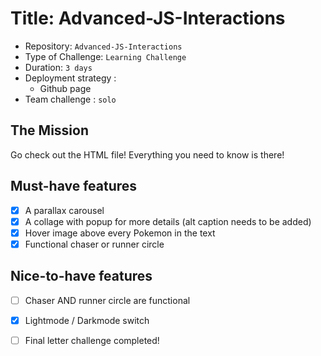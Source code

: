 # Title: Advanced-JS-Interactions

- Repository: `Advanced-JS-Interactions`
- Type of Challenge: `Learning Challenge`
- Duration: `3 days`
- Deployment strategy : 
	- Github page
- Team challenge : `solo`


## The Mission
Go check out the HTML file! Everything you need to know is there!

## Must-have features
- [x] A parallax carousel
- [x] A collage with popup for more details (alt caption needs to be added)
- [x] Hover image above every Pokemon in the text
- [x] Functional chaser or runner circle

## Nice-to-have features
- [ ] Chaser AND runner circle are functional
- [x]  Lightmode / Darkmode switch
- [ ] Final letter challenge completed!


